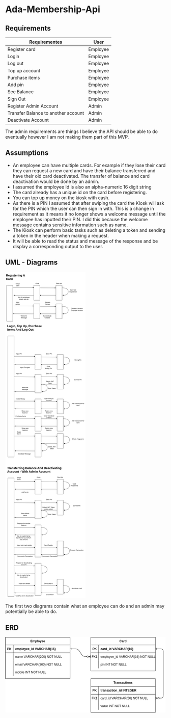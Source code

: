 # Ada-Membership-Api

## Requirements

|Requirementes                          | User      |
|---                                    |---        |
|Register card                          | Employee  |
|Login                                  | Employee  |
|Log out                                | Employee  |
|Top up account                         | Employee  |
|Purchase items                         | Employee  |
|Add pin                                | Employee  |
|See Balance                            | Employee  |
|Sign Out                               | Employee  |
|Register Admin Account                 | Admin     |
|Transfer Balance to another account    | Admin     |
|Deactivate Account                     | Admin     |

The admin requirements are things I believe the API should be able to do eventually however I am not making them part of this MVP.
## Assumptions

- An employee can have multiple cards. For example if they lose their card they can request a new card and have their balance  transferred and have their old card deactivated. The transfer of balance and card deactivation would be done by an admin.
- I assumed the employee Id is also an alpha-numeric 16 digit string
- The card already has a unique id on the card before registering.
- You can top up money on the kiosk with cash.
- As there is a PIN I assumed that after swiping the card the Kiosk will ask for the PIN which the user can then sign in with. This is a change in requirement as it means it no longer shows a welcome message until the employee has inputted their PIN. I did this because the welcome message contains sensitive information such as name.
- The Kiosk can perform basic tasks such as deleting a token and sending a token in the header when making a request. 
- It will be able to read the status and message of the response and be display a corresponding output to the user.

## UML - Diagrams
![UML IMAGE](UMLAPI.png)

The first two diagrams contain what an employee can do and an admin may potentially be able to do.

## ERD
![ERD IMAGE](ERD.png)
